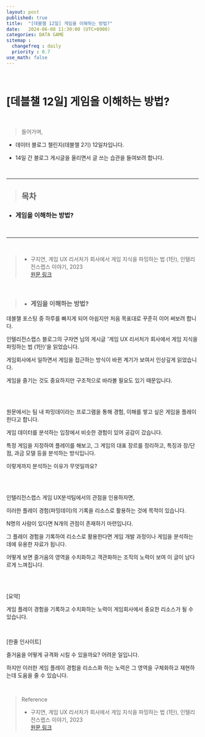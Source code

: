 ```yaml
---
layout: post
published: true
title:  "[데블챌 12일] 게임을 이해하는 방법?"
date:   2024-06-08 11:30:00 (UTC+0900)
categories: DATA GAME
sitemap :
  changefreq : daily
  priority : 0.7
use_math: false
---
```



<br />

# [데블챌 12일] 게임을 이해하는 방법?



<br />

> 들어가며,

- 데이터 블로그 챌린지(데블챌 2기) 12일차입니다.

- 14일 간 블로그 게시글을 올리면서 글 쓰는 습관을 들여보려 합니다.

<br />

----

> ## 목차

* ### 게임을 이해하는 방법?

<br />

----

<br />

> - 구지연, 게임 UX 리서처가 회사에서 게임 지식을 파밍하는 법 (1탄), 인텔리전스랩스 이야기, 2023 <br /> <A href = 'https://www.intelligencelabs.tech/409be180-18ab-494e-a830-d15fa2c3365c' > 원문 링크 </A>




<br />

> * ### 게임을 이해하는 방법?

데블챌 포스팅 중 하루를 빠지게 되어 아쉽지만 처음 목표대로 꾸준히 이어 써보려 합니다.

인텔리전스랩스 블로그의 구자연 님의 게시글 '게임 UX 리서처가 회사에서 게임 지식을 파밍하는 법 (1탄)'을 읽었습니다.

게임회사에서 일하면서 게임을 접근하는 방식이 바뀐 계기가 보여서 인상깊게 읽었습니다.

게임을 즐기는 것도 중요하지만 구조적으로 바라볼 필요도 있기 때문입니다.

<br />


<br />

원문에서는 팀 내 파밍데이라는 프로그램을 통해 경험, 이해를 쌓고 싶은 게임을 플레이한다고 합니다.

게임 데이터를 분석하는 입장에서 비슷한 경험이 있어 공감이 갔습니다.

특정 게임을 지정하여 플레이를 해보고, 그 게임의 대표 장르를 정리하고, 특징과 장/단점, 과금 모델 등을 분석하는 방식입니다.

이렇게까지 분석하는 이유가 무엇일까요?

<br />
<br />

인텔리전스랩스 게임 UX분석팀에서의 관점을 인용하자면,

이러한 플레이 경험(파밍데이)의 기록을 리소스로 활용하는 것에 목적이 있습니다.

N명의 사람이 있다면 N개의 관점이 존재하기 마련입니다.

그 플레이 경험을 기록하여 리소스로 활용한다면 게임 개발 과정이나 게임을 분석하는 데에 유용한 자료가 됩니다. 

어떻게 보면 즐거움의 영역을 수치화하고 객관화하는 조직의 노력이 보여 이 글이 남다르게 느껴집니다.

<br />

<br />

[요약] 

게임 플레이 경험을 기록하고 수치화하는 노력이 게임회사에서 중요한 리소스가 될 수 있습니다.

<br />

[한줄 인사이트]

즐거움을 어떻게 규격화 시킬 수 있을까요? 어려운 일입니다.

하지만 이러한 게임 플레이 경험을 리소스화 하는 노력은 그 영역을 구체화하고 재현하는데 도움을 줄 수 있습니다.

<br />


> Reference
> - 구지연, 게임 UX 리서처가 회사에서 게임 지식을 파밍하는 법 (1탄), 인텔리전스랩스 이야기, 2023 <br /> <A href = 'https://www.intelligencelabs.tech/409be180-18ab-494e-a830-d15fa2c3365c' > 원문 링크 </A>